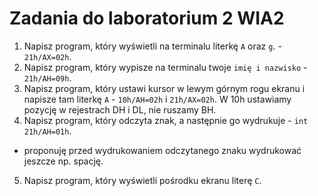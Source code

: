 # Zadania do laboratorium 2 WIA2

1. Napisz program, który wyświetli na terminalu literkę `A` oraz `g`. - `21h/AX=02h`.
2. Napisz program, który wypisze na terminalu twoje `imię i nazwisko` - `21h/AH=09h`.
3. Napisz program, który ustawi kursor w lewym górnym rogu ekranu i napisze tam literkę `A` - `10h/AH=02h` i `21h/AX=02h`. 
W 10h ustawiamy pozycję w rejestrach DH i DL, nie ruszamy BH.
4. Napisz program, który odczyta znak, a następnie go wydrukuje - `int 21h/AH=01h`. 
- proponuję przed wydrukowaniem odczytanego znaku wydrukować jeszcze np. spację.
5. Napisz program, który wyświetli pośrodku ekranu literę `C`.

